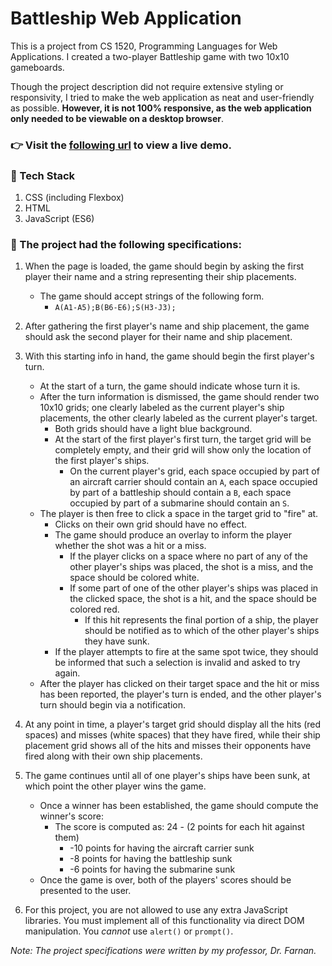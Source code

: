 # Battleship Web Application
This is a project from CS 1520, Programming Languages for Web Applications. I created a two-player Battleship game with two 10x10 gameboards. 

Though the project description did not require extensive styling or responsivity, I tried to make the web application as neat and user-friendly as possible. **However, it is not 100% responsive, as the web application only needed to be viewable on a desktop browser**.

### :point_right: Visit the [following url](https://valeriehosler.com/Battleship/) to view a live demo.

### 🧰 Tech Stack 
1. CSS (including Flexbox)
2. HTML
3. JavaScript (ES6)

### :memo: The project had the following specifications:
1. When the page is loaded, the game should begin by asking the first player their name and a string representing their ship placements.
	* The game should accept strings of the following form.
		* `A(A1-A5);B(B6-E6);S(H3-J3);`

2. After gathering the first player's name and ship placement, the game should
  ask the second player for their name and ship placement.

3. With this starting info in hand, the game should begin the first player's turn.
	* At the start of a turn, the game should indicate whose turn it is.
	* After the turn information is dismissed, the game should render two 10x10 grids; one clearly labeled as the current player's ship placements, the other clearly labeled as the current player's target.
		* Both grids should have a light blue background.
		* At the start of the first player's first turn, the target grid will
		  be completely empty, and their grid will show only the location of
		  the first player's ships.
			* On the current player's grid, each space occupied by part of an
			  aircraft carrier should contain an `A`, each space occupied by
			  part of a battleship should contain a `B`, each space occupied by
			  part of a submarine should contain an `S`.
	* The player is then free to click a space in the target grid to "fire" at.
		* Clicks on their own grid should have no effect.
		* The game should produce an overlay to inform the player whether the
		  shot was a hit or a miss.
			* If the player clicks on a space where no part of any of the other
			  player's ships was placed, the shot is a miss, and the space
			  should be colored white.
			* If some part of one of the other player's ships was placed in the
			  clicked space, the shot is a hit, and the space should be colored
			  red.
				* If this hit represents the final portion of a ship, the player should be notified
				  as to which of the other player's ships they have sunk.
		* If the player attempts to fire at the same spot twice, they should be
		  informed that such a selection is invalid and asked to try again.
	* After the player has clicked on their target space and the hit or miss
	  has been reported, the player's turn is ended, and the other player's turn
	  should begin via a notification.

4. At any point in time, a player's target grid should display all the hits
  (red spaces) and misses (white spaces) that they have fired, while their ship
  placement grid shows all of the hits and misses their opponents have fired
  along with their own ship placements.

5. The game continues until all of one player's ships have been sunk, at which
  point the other player wins the game.
	* Once a winner has been established, the game should compute the winner's
	  score:
		* The score is computed as:  24 - (2 points for each hit against them)
			* -10 points for having the aircraft carrier sunk
			* -8 points for having the battleship sunk
			* -6 points for having the submarine sunk
	* Once the game is over, both of the players' scores should be presented to
	  the user.

6. For this project, you are not allowed to use any extra JavaScript libraries.
  You must implement all of this functionality via direct DOM manipulation. You
  *cannot* use `alert()` or `prompt()`.

<em>Note: The project specifications were written by my professor, Dr. Farnan.</em>
